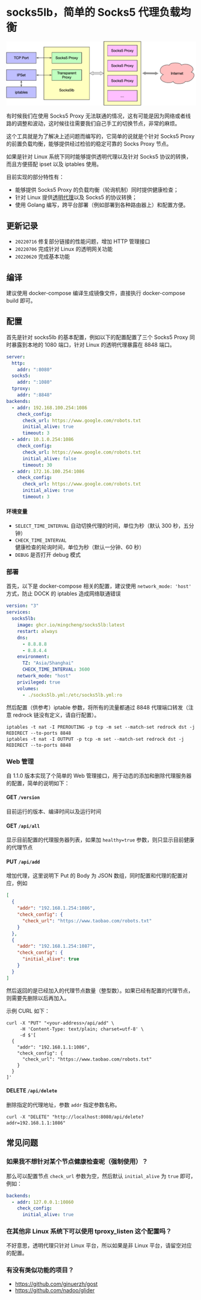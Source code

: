 # socks5lb，简单的 Socks5 代理负载均衡

![socks5lb](./asserts/socks5lb.png)

有时候我们在使用 Socks5 Proxy 无法联通的情况，这有可能是因为网络或者线路的调整和波动，这时候往往需要我们自己手工的切换节点，非常的麻烦。

这个工具就是为了解决上述问题而编写的，它简单的说就是个针对 Socks5 Proxy 的前置负载均衡，能够提供经过检验的稳定可靠的 Socks Proxy 节点。

如果是针对 Linux 系统下同时能够提供透明代理以及针对 Socks5
协议的转换，而且方便搭配 ipset 以及 iptables 使用。

目前实现的部分特性有：

- 能够提供 Socks5 Proxy 的负载均衡（轮询机制）同时提供健康检查；
- 针对 Linux 提供[透明代理](https://www.kernel.org/doc/Documentation/networking/tproxy.txt)以及 Socks5 的协议转换；
- 使用 Golang 编写，跨平台部署（例如部署到各种路由器上）和配置方便。

## 更新记录

- `20220716` 修复部分链接的性能问题，增加 HTTP 管理接口
- `20220706` 完成针对 Linux 的透明网关功能
- `20220620` 完成基本功能

## 编译

建议使用 docker-compose 编译生成镜像文件，直接执行 docker-compose build 即可。

## 配置

首先是针对 socks5lb 的基本配置，例如以下的配置配置了三个 Socks5 Proxy 同时暴露到本地的 1080 端口，针对 Linux 的透明代理暴露在 8848 端口。

```yaml
server:
  http:
    addr: ":8080"
  socks5:
    addr: ":1080"
  tproxy:
    addr: ":8848"
backends:
  - addr: 192.168.100.254:1086
    check_config:
      check_url: https://www.google.com/robots.txt
      initial_alive: true
      timeout: 3
  - addr: 10.1.0.254:1086
    check_config:
      check_url: https://www.google.com/robots.txt
      initial_alive: false
      timeout: 30
  - addr: 172.16.100.254:1086
    check_config:
      check_url: https://www.google.com/robots.txt
      initial_alive: true
      timeout: 3
```

#### 环境变量

- `SELECT_TIME_INTERVAL` 自动切换代理的时间，单位为秒（默认 300 秒，五分钟）
- `CHECK_TIME_INTERVAL` 健康检查的轮询时间，单位为秒（默认一分钟、60 秒）
- `DEBUG` 是否打开 debug 模式

### 部署

首先，以下是 docker-compose 相关的配置，建议使用 `network_mode: 'host'` 方式，防止 DOCK 的 iptables 造成网络联通错误

```yaml
version: "3"
services:
  socks5lb:
    image: ghcr.io/mingcheng/socks5lb:latest
    restart: always
    dns:
      - 8.8.8.8
      - 8.8.4.4
    environment:
      TZ: "Asia/Shanghai"
      CHECK_TIME_INTERVAL: 3600
    network_mode: "host"
    privileged: true
    volumes:
      - ./socks5lb.yml:/etc/socks5lb.yml:ro
```

然后配置（供参考）iptable 参数，将所有的流量都通过 8848 代理端口转发（注意 redrock 链没有定义，请自行配置）。

```shell
iptables -t nat -I PREROUTING -p tcp -m set --match-set redrock dst -j REDIRECT --to-ports 8848
iptables -t nat -I OUTPUT -p tcp -m set --match-set redrock dst -j REDIRECT --to-ports 8848
```

### Web 管理

自 1.1.0 版本实现了个简单的 Web 管理接口，用于动态的添加和删除代理服务器的配置，简单的说明如下：

#### GET `/version`

目前运行的版本、编译时间以及运行时间

#### GET `/api/all`

显示目前配置的代理服务器列表，如果加 `healthy=true` 参数，则只显示目前健康的代理节点

#### PUT `/api/add`

增加代理，这里说明下 Put 的 Body 为 JSON 数组，同时配置和代理的配置对应，例如

```json
[
  {
    "addr": "192.168.1.254:1086",
    "check_config": {
      "check_url": "https://www.taobao.com/robots.txt"
    }
  },
  {
    "addr": "192.168.1.254:1087",
    "check_config": {
      "initial_alive": true
    }
  }
]
```

然后返回的是已经加入的代理节点数量（整型数）。如果已经有配置的代理节点，则需要先删除以后再加入。

示例 CURL 如下：

```
curl -X "PUT" "<your-address>/api/add" \
     -H 'Content-Type: text/plain; charset=utf-8' \
     -d $'[
  {
    "addr": "192.168.1.1:1086",
    "check_config": {
      "check_url": "https://www.taobao.com/robots.txt"
    }
  }
]'
```

#### DELETE `/api/delete`

删除指定的代理地址，参数 `addr` 指定参数名称。

```
curl -X "DELETE" "http://localhost:8080/api/delete?addr=192.168.1.1:1086"
```

## 常见问题

### 如果我不想针对某个节点健康检查呢（强制使用）？

那么可以配置节点 `check_url` 参数为空，然后默认 `initial_alive` 为 `true` 即可，例如：

```yaml
backends:
  - addr: 127.0.0.1:10860
    check_config:
      initial_alive: true
```

### 在其他非 Linux 系统下可以使用 tproxy_listen 这个配置吗？

不好意思，透明代理只针对 Linux 平台，所以如果是非 Linux 平台，请留空对应的配置。

### 有没有类似功能的项目？

- https://github.com/ginuerzh/gost
- https://github.com/nadoo/glider

